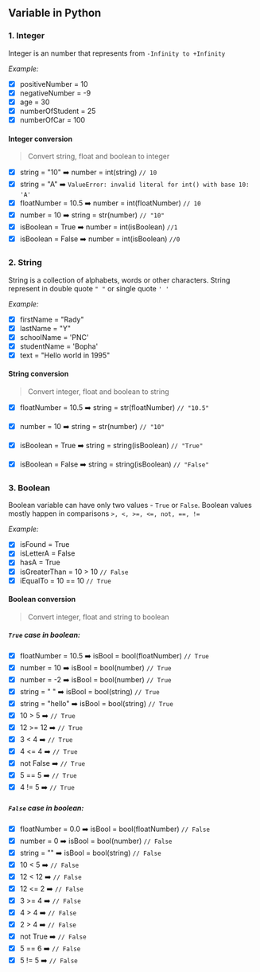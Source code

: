 ## Variable in Python

### 1. Integer
Integer is an number that represents from `-Infinity to +Infinity`

<i>Example: </i>
- [x] positiveNumber = 10
- [x] negativeNumber = -9
- [x] age = 30
- [x] numberOfStudent = 25
- [x] numberOfCar = 100
#### Integer conversion
> Convert  string, float and boolean to integer
- [x] string = "10" :arrow_right: number = int(string) `// 10`
- [x] string = "A" :arrow_right: `ValueError: invalid literal for int() with base 10: 'A'`
- [x] floatNumber = 10.5 :arrow_right: number = int(floatNumber) `// 10`
- [x] number = 10 :arrow_right: string = str(number) `// "10"`
- [x] isBoolean = True :arrow_right: number = int(isBoolean) `//1`
- [x] isBoolean = False :arrow_right: number = int(isBoolean) `//0`

### 2. String
String is a collection of alphabets, words or other characters. String represent in double quote `" "` or single quote `' '`

<i>Example: </i>
- [x] firstName = "Rady"
- [x] lastName = "Y"
- [x] schoolName = 'PNC'
- [x] studentName = 'Bopha'
- [x] text = "Hello world in 1995"

#### String conversion
> Convert integer, float and boolean to string

- [x] floatNumber = 10.5 :arrow_right: string = str(floatNumber) `// "10.5"`
- [x] number = 10 :arrow_right: string = str(number) `// "10"`
- [x] isBoolean = True :arrow_right: string = string(isBoolean) `// "True"`
- [x] isBoolean = False :arrow_right: string = string(isBoolean) `// "False"`


### 3. Boolean
 Boolean variable can have only two values - `True` or `False`. Boolean values mostly happen in comparisons `>, <, >=, <=, not, ==, !=`

<i>Example: </i>
- [x] isFound = True
- [x] isLetterA = False
- [x] hasA = True
- [x] isGreaterThan = 10 > 10 `// False`
- [x] iEqualTo = 10 == 10  `// True`
#### Boolean conversion
> Convert integer, float and string to boolean

##### `True` case in boolean:
- [x] floatNumber = 10.5 :arrow_right: isBool = bool(floatNumber) `// True`
- [x] number = 10 :arrow_right: isBool = bool(number) `// True`
- [x] number = -2 :arrow_right: isBool = bool(number) `// True`
- [x] string = " " :arrow_right: isBool = bool(string) `// True`
- [x] string = "hello" :arrow_right: isBool = bool(string) `// True`
- [x] 10 > 5 :arrow_right: `// True`
- [x] 12 >= 12 :arrow_right: `// True`
- [x] 3 < 4 :arrow_right: `// True`
- [x] 4 <= 4 :arrow_right: `// True`
- [x] not False :arrow_right: `// True`
- [x] 5 == 5 :arrow_right: `// True`
- [x] 4 != 5 :arrow_right: `// True`
##### `False` case in boolean:
- [x] floatNumber = 0.0 :arrow_right: isBool = bool(floatNumber) `// False`
- [x] number = 0 :arrow_right: isBool = bool(number) `// False`
- [x] string = "" :arrow_right: isBool = bool(string) `// False`
- [x] 10 < 5 :arrow_right: `// False`
- [x] 12 < 12 :arrow_right: `// False`
- [x] 12 <= 2 :arrow_right: `// False`
- [x] 3 >= 4 :arrow_right: `// False`
- [x] 4 > 4 :arrow_right: `// False`
- [x] 2 > 4 :arrow_right: `// False`
- [x] not True :arrow_right: `// False`
- [x] 5 == 6 :arrow_right: `// False`
- [x] 5 != 5 :arrow_right: `// False`
